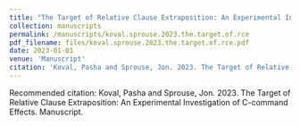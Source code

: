 ```yaml
---
title: "The Target of Relative Clause Extraposition: An Experimental Investigation of C-command Effects"
collection: manuscripts
permalink: /manuscripts/koval.sprouse.2023.the.target.of.rce
pdf_filename: files/koval.sprouse.2023.the.target.of.rce.pdf
date: 2023-01-01
venue: 'Manuscript'
citation: 'Koval, Pasha and Sprouse, Jon. 2023. The Target of Relative Clause Extraposition: An Experimental Investigation of C-command Effects. Manuscript.'
---
```

Recommended citation: Koval, Pasha and Sprouse, Jon. 2023. The Target of Relative Clause Extraposition: An Experimental Investigation of C-command Effects. Manuscript.
